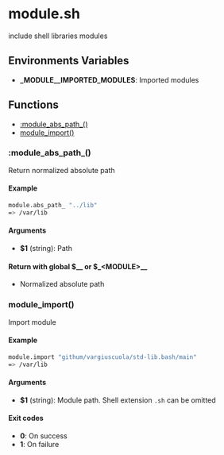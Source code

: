 # module.sh

include shell libraries modules

## Environments Variables

* **_MODULE__IMPORTED_MODULES**: Imported modules


## Functions
* [:module_abs_path_()](#module_abs_path_)
* [module_import()](#module_import)


### :module_abs_path_()

Return normalized absolute path

#### Example

```bash
module.abs_path_ "../lib"
=> /var/lib
```

#### Arguments

* **$1** (string): Path

#### Return with global $__ or $_\<MODULE\>__

* Normalized absolute path

### module_import()

Import module

#### Example

```bash
module.import "githum/vargiuscuola/std-lib.bash/main"
=> /var/lib
```

#### Arguments

* **$1** (string): Module path. Shell extension `.sh` can be omitted

#### Exit codes

* **0**: On success
* **1**: On failure



